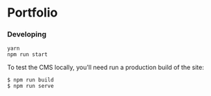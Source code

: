 # Portfolio

### Developing

```
yarn
npm run start
```

To test the CMS locally, you'll need run a production build of the site:

```
$ npm run build
$ npm run serve
```
